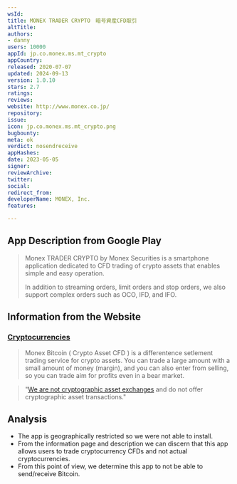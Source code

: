 ```yaml
---
wsId: 
title: MONEX TRADER CRYPTO　暗号資産CFD取引
altTitle: 
authors:
- danny
users: 10000
appId: jp.co.monex.ms.mt_crypto
appCountry: 
released: 2020-07-07
updated: 2024-09-13
version: 1.0.10
stars: 2.7
ratings: 
reviews: 
website: http://www.monex.co.jp/
repository: 
issue: 
icon: jp.co.monex.ms.mt_crypto.png
bugbounty: 
meta: ok
verdict: nosendreceive
appHashes: 
date: 2023-05-05
signer: 
reviewArchive: 
twitter: 
social: 
redirect_from: 
developerName: MONEX, Inc.
features: 

---
```


## App Description from Google Play 

> Monex TRADER CRYPTO by Monex Securities is a smartphone application dedicated to CFD trading of crypto assets that enables simple and easy operation.
>
> In addition to streaming orders, limit orders and stop orders, we also support complex orders such as OCO, IFD, and IFO.

## Information from the Website 

### [Cryptocurrencies](https://info.monex.co.jp/crypto/index.html)

> Monex Bitcoin ( Crypto Asset CFD ) is a differentence setlement trading service for crypto assets. You can trade a large amount with a small amount of money (margin), and you can also enter from selling, so you can trade aim for profits even in a bear market.

> "[We are not cryptographic asset exchanges](https://info.monex.co.jp/news/2023/20230222_02.html) and do not offer cryptographic asset transactions."

## Analysis 

- The app is geographically restricted so we were not able to install. 
- From the information page and description we can discern that this app allows users to trade cryptocurrency CFDs and not actual cryptocurrencies. 
- From this point of view, we determine this app to not be able to send/receive Bitcoin. 



